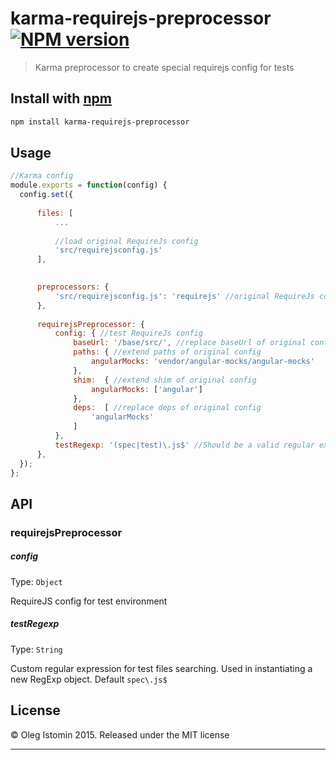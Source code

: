 # karma-requirejs-preprocessor [![NPM version](https://badge.fury.io/js/karma-requirejs-preprocessor.svg)](http://badge.fury.io/js/karma-requirejs-preprocessor)

> Karma preprocessor to create special requirejs config for tests

## Install with [npm](npmjs.org)

```sh
npm install karma-requirejs-preprocessor
```

## Usage

```js
//Karma config
module.exports = function(config) {
  config.set({
  
      files: [
          ...
          
          //load original RequireJs config
          'src/requirejsconfig.js'
      ],

  
      preprocessors: {
          'src/requirejsconfig.js': 'requirejs' //original RequireJs config
      },
    
      requirejsPreprocessor: {
          config: { //test RequireJs config
              baseUrl: '/base/src/', //replace baseUrl of original config
              paths: { //extend paths of original config
                  angularMocks: 'vendor/angular-mocks/angular-mocks'
              },
              shim:  { //extend shim of original config
                  angularMocks: ['angular']
              },
              deps:  [ //replace deps of original config
                  'angularMocks'
              ]
          },
          testRegexp: '(spec|test)\.js$' //Should be a valid regular expression
      },
  });
};
```


## API
### requirejsPreprocessor

##### config
Type: `Object`

RequireJS config for test environment

##### testRegexp
Type: `String`

Custom regular expression for test files searching. Used in instantiating a new RegExp object. Default `spec\.js$`



## License

© Oleg Istomin 2015.
Released under the MIT license

***
